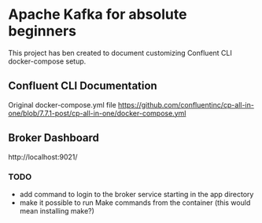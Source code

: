 # Apache Kafka for absolute beginners
This project has ben created to document customizing Confluent CLI docker-compose setup.

## Confluent CLI Documentation

Original docker-compose.yml file
https://github.com/confluentinc/cp-all-in-one/blob/7.7.1-post/cp-all-in-one/docker-compose.yml


## Broker Dashboard
http://localhost:9021/

### TODO
- add command to login to the broker service starting in the app directory
- make it possible to run Make commands from the container (this would mean installing make?)